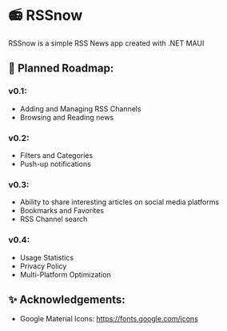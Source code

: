 # 📻 RSSnow

RSSnow is a simple RSS News app created with .NET MAUI

## 🚗 Planned Roadmap:

### v0.1:
- Adding and Managing RSS Channels
- Browsing and Reading news

### v0.2:
- Filters and Categories
- Push-up notifications

### v0.3:
- Ability to share interesting articles on social media platforms
- Bookmarks and Favorites
- RSS Channel search

### v0.4:
- Usage Statistics
- Privacy Policy
- Multi-Platform Optimization

## ✨ Acknowledgements:
- Google Material Icons: https://fonts.google.com/icons
